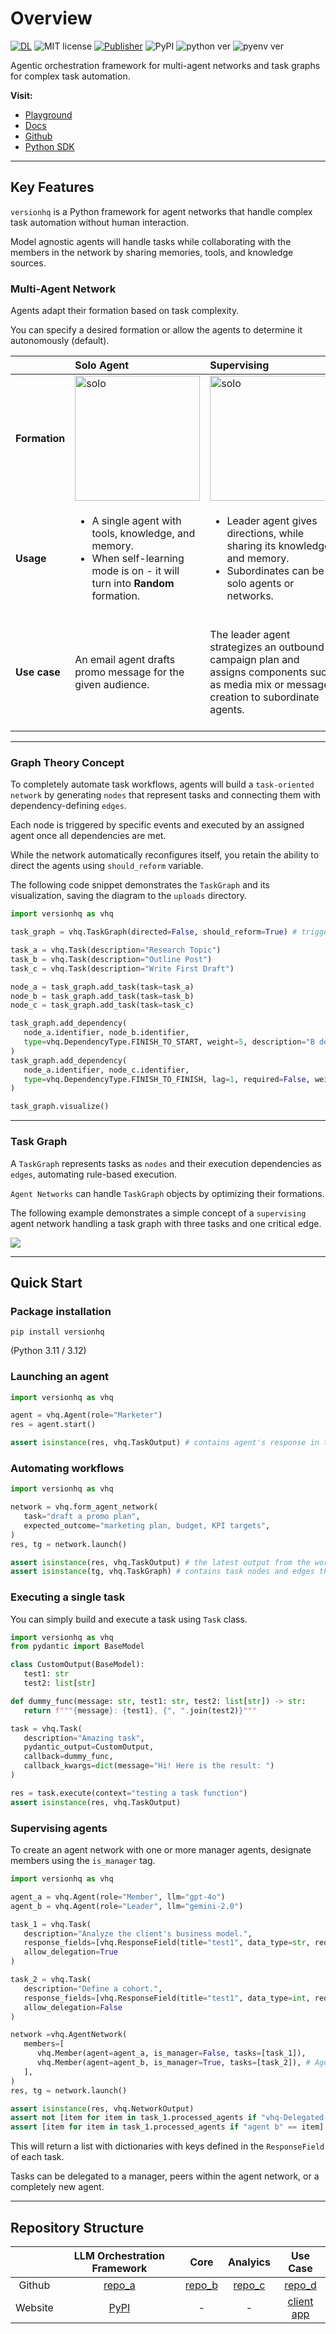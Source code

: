 # Overview

[![DL](https://img.shields.io/badge/Download-20K+-red)](https://clickpy.clickhouse.com/dashboard/versionhq)
![MIT license](https://img.shields.io/badge/License-MIT-green)
[![Publisher](https://github.com/versionHQ/multi-agent-system/actions/workflows/publish.yml/badge.svg)](https://github.com/versionHQ/multi-agent-system/actions/workflows/publish.yml)
![PyPI](https://img.shields.io/badge/PyPI-v1.2.2+-blue)
![python ver](https://img.shields.io/badge/Python-3.11/3.12-purple)
![pyenv ver](https://img.shields.io/badge/pyenv-2.5.0-orange)


Agentic orchestration framework for multi-agent networks and task graphs for complex task automation.

**Visit:**

- [Playground](https://versi0n.io/)
- [Docs](https://docs.versi0n.io)
- [Github](https://github.com/versionHQ/)
- [Python SDK](https://pypi.org/project/versionhq/)

<hr />

## Key Features

`versionhq` is a Python framework for agent networks that handle complex task automation without human interaction.

Model agnostic agents will handle tasks while collaborating with the members in the network by sharing memories, tools, and knowledge sources.


###  Multi-Agent Network

Agents adapt their formation based on task complexity. 

You can specify a desired formation or allow the agents to determine it autonomously (default).


|  | **Solo Agent** | **Supervising** | **Squad** | **Random** |
| :--- | :--- | :--- | :--- | :--- |
| **Formation** | <img src="https://res.cloudinary.com/dfeirxlea/image/upload/v1738818211/pj_m_agents/rbgxttfoeqqis1ettlfz.png" alt="solo" width="200"> | <img src="https://res.cloudinary.com/dfeirxlea/image/upload/v1738818211/pj_m_agents/zhungor3elxzer5dum10.png" alt="solo" width="200"> | <img src="https://res.cloudinary.com/dfeirxlea/image/upload/v1738818211/pj_m_agents/dnusl7iy7kiwkxwlpmg8.png" alt="solo" width="200"> | <img src="https://res.cloudinary.com/dfeirxlea/image/upload/v1738818211/pj_m_agents/sndpczatfzbrosxz9ama.png" alt="solo" width="200"> |
| **Usage** | <ul><li>A single agent with tools, knowledge, and memory.</li><li>When self-learning mode is on - it will turn into **Random** formation.</li></ul> | <ul><li>Leader agent gives directions, while sharing its knowledge and memory.</li><li>Subordinates can be solo agents or networks.</li></ul> | <ul><li>Share tasks, knowledge, and memory among network members.</li></ul> | <ul><li>A single agent handles tasks, asking help from other agents without sharing its memory or knowledge.</li></ul> |
| **Use case** | An email agent drafts promo message for the given audience. | The leader agent strategizes an outbound campaign plan and assigns components such as media mix or message creation to subordinate agents. | An email agent and social media agent share the product knowledge and deploy multi-channel outbound campaign. | 1. An email agent drafts promo message for the given audience, asking insights on tones from other email agents which oversee other clusters. 2. An agent calls the external agent to deploy the campaign. |

<hr />

### Graph Theory Concept

To completely automate task workflows, agents will build a `task-oriented network` by generating `nodes` that represent tasks and connecting them with dependency-defining `edges`.

Each node is triggered by specific events and executed by an assigned agent once all dependencies are met.

While the network automatically reconfigures itself, you retain the ability to direct the agents using `should_reform` variable.


The following code snippet demonstrates the `TaskGraph` and its visualization, saving the diagram to the `uploads` directory.

```python
import versionhq as vhq

task_graph = vhq.TaskGraph(directed=False, should_reform=True) # triggering auto formation

task_a = vhq.Task(description="Research Topic")
task_b = vhq.Task(description="Outline Post")
task_c = vhq.Task(description="Write First Draft")

node_a = task_graph.add_task(task=task_a)
node_b = task_graph.add_task(task=task_b)
node_c = task_graph.add_task(task=task_c)

task_graph.add_dependency(
   node_a.identifier, node_b.identifier,
   type=vhq.DependencyType.FINISH_TO_START, weight=5, description="B depends on A"
)
task_graph.add_dependency(
   node_a.identifier, node_c.identifier,
   type=vhq.DependencyType.FINISH_TO_FINISH, lag=1, required=False, weight=3
)

task_graph.visualize()
```

<hr />

### Task Graph

A `TaskGraph` represents tasks as `nodes` and their execution dependencies as `edges`, automating rule-based execution.

`Agent Networks` can handle `TaskGraph` objects by optimizing their formations.

The following example demonstrates a simple concept of a `supervising` agent network handling a task graph with three tasks and one critical edge.

<img src="https://res.cloudinary.com/dfeirxlea/image/upload/v1739337639/pj_m_home/zfg4ccw1m1ww1tpnb0pa.png">

<hr />

## Quick Start

### Package installation

```
pip install versionhq
```

(Python 3.11 / 3.12)


### Launching an agent


```python
import versionhq as vhq

agent = vhq.Agent(role="Marketer")
res = agent.start()

assert isinstance(res, vhq.TaskOutput) # contains agent's response in text, JSON, Pydantic formats with usage recordes and eval scores.
```


### Automating workflows

```python
import versionhq as vhq

network = vhq.form_agent_network(
   task="draft a promo plan",
   expected_outcome="marketing plan, budget, KPI targets",
)
res, tg = network.launch()

assert isinstance(res, vhq.TaskOutput) # the latest output from the workflow
assert isinstance(tg, vhq.TaskGraph) # contains task nodes and edges that connect the nodes with dep-met conditions
```


### Executing a single task

You can simply build and execute a task using `Task` class.

```python
import versionhq as vhq
from pydantic import BaseModel

class CustomOutput(BaseModel):
   test1: str
   test2: list[str]

def dummy_func(message: str, test1: str, test2: list[str]) -> str:
   return f"""{message}: {test1}, {", ".join(test2)}"""

task = vhq.Task(
   description="Amazing task",
   pydantic_output=CustomOutput,
   callback=dummy_func,
   callback_kwargs=dict(message="Hi! Here is the result: ")
)

res = task.execute(context="testing a task function")
assert isinstance(res, vhq.TaskOutput)
```


### Supervising agents

To create an agent network with one or more manager agents, designate members using the `is_manager` tag.

```python
import versionhq as vhq

agent_a = vhq.Agent(role="Member", llm="gpt-4o")
agent_b = vhq.Agent(role="Leader", llm="gemini-2.0")

task_1 = vhq.Task(
   description="Analyze the client's business model.",
   response_fields=[vhq.ResponseField(title="test1", data_type=str, required=True),],
   allow_delegation=True
)

task_2 = vhq.Task(
   description="Define a cohort.",
   response_fields=[vhq.ResponseField(title="test1", data_type=int, required=True),],
   allow_delegation=False
)

network =vhq.AgentNetwork(
   members=[
      vhq.Member(agent=agent_a, is_manager=False, tasks=[task_1]),
      vhq.Member(agent=agent_b, is_manager=True, tasks=[task_2]), # Agent B as a manager
   ],
)
res, tg = network.launch()

assert isinstance(res, vhq.NetworkOutput)
assert not [item for item in task_1.processed_agents if "vhq-Delegated-Agent" == item]
assert [item for item in task_1.processed_agents if "agent b" == item]
```

This will return a list with dictionaries with keys defined in the `ResponseField` of each task.

Tasks can be delegated to a manager, peers within the agent network, or a completely new agent.

<hr />

## Repository Structure

| | LLM Orchestration Framework | Core | Analyics | Use Case |
| :---: | :---: | :---: | :---: | :---: | 
| Github | [repo_a](https://github.com/versionHQ/multi-agent-system) | [repo_b](https://github.com/krik8235/core) | [repo_c](https://github.com/versionHQ/clutering-analysis) | [repo_d](https://github.com/krik8235/pj_m_dev) |
| Website | [PyPI](https://pypi.org/project/versionhq/) | - | - | [client app](https://versi0n.io) |

